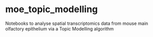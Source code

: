 # moe_topic_modelling
Notebooks to analyse spatial transcriptomics data from mouse main olfactory epithelium via a Topic Modelling algorithm
